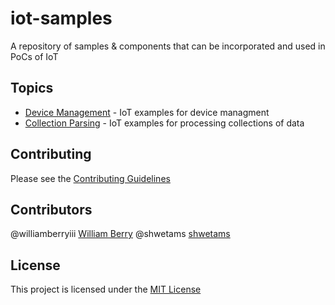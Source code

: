 # iot-samples
A repository of samples &amp; components that can be incorporated and used in PoCs of IoT

## Topics
* [Device Management](/DeviceManagement/README.md) - IoT examples for device managment
* [Collection Parsing](/CollectionParsing/README.md) - IoT examples for processing collections of data

## Contributing
Please see the [Contributing Guidelines](CONTRIBUTING.md)

## Contributors
@williamberryiii [William Berry](https://github.com/WilliamBerryiii)
@shwetams [shwetams](https://github.com/shwetams)

## License
This project is licensed under the [MIT License](LICENSE.txt)
